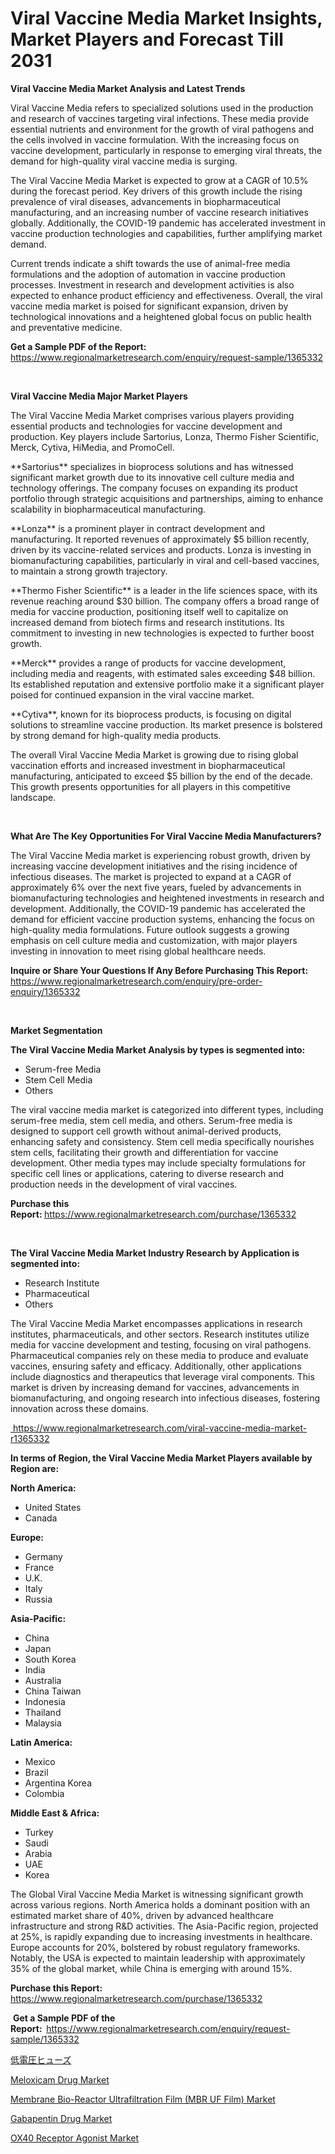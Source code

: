 <p><h1>Viral Vaccine Media Market Insights, Market Players and Forecast Till 2031</h1></p><p><strong>Viral Vaccine Media Market Analysis and Latest Trends</strong></p>
<p><p>Viral Vaccine Media refers to specialized solutions used in the production and research of vaccines targeting viral infections. These media provide essential nutrients and environment for the growth of viral pathogens and the cells involved in vaccine formulation. With the increasing focus on vaccine development, particularly in response to emerging viral threats, the demand for high-quality viral vaccine media is surging.</p><p>The Viral Vaccine Media Market is expected to grow at a CAGR of 10.5% during the forecast period. Key drivers of this growth include the rising prevalence of viral diseases, advancements in biopharmaceutical manufacturing, and an increasing number of vaccine research initiatives globally. Additionally, the COVID-19 pandemic has accelerated investment in vaccine production technologies and capabilities, further amplifying market demand.</p><p>Current trends indicate a shift towards the use of animal-free media formulations and the adoption of automation in vaccine production processes. Investment in research and development activities is also expected to enhance product efficiency and effectiveness. Overall, the viral vaccine media market is poised for significant expansion, driven by technological innovations and a heightened global focus on public health and preventative medicine.</p></p>
<p><strong>Get a Sample PDF of the Report:&nbsp;</strong> <a href="https://www.regionalmarketresearch.com/enquiry/request-sample/1365332">https://www.regionalmarketresearch.com/enquiry/request-sample/1365332</a></p>
<p>&nbsp;</p>
<p><strong>Viral Vaccine Media Major Market Players</strong></p>
<p><p>The Viral Vaccine Media Market comprises various players providing essential products and technologies for vaccine development and production. Key players include Sartorius, Lonza, Thermo Fisher Scientific, Merck, Cytiva, HiMedia, and PromoCell.</p><p>**Sartorius** specializes in bioprocess solutions and has witnessed significant market growth due to its innovative cell culture media and technology offerings. The company focuses on expanding its product portfolio through strategic acquisitions and partnerships, aiming to enhance scalability in biopharmaceutical manufacturing.</p><p>**Lonza** is a prominent player in contract development and manufacturing. It reported revenues of approximately $5 billion recently, driven by its vaccine-related services and products. Lonza is investing in biomanufacturing capabilities, particularly in viral and cell-based vaccines, to maintain a strong growth trajectory.</p><p>**Thermo Fisher Scientific** is a leader in the life sciences space, with its revenue reaching around $30 billion. The company offers a broad range of media for vaccine production, positioning itself well to capitalize on increased demand from biotech firms and research institutions. Its commitment to investing in new technologies is expected to further boost growth.</p><p>**Merck** provides a range of products for vaccine development, including media and reagents, with estimated sales exceeding $48 billion. Its established reputation and extensive portfolio make it a significant player poised for continued expansion in the viral vaccine market.</p><p>**Cytiva**, known for its bioprocess products, is focusing on digital solutions to streamline vaccine production. Its market presence is bolstered by strong demand for high-quality media products.</p><p>The overall Viral Vaccine Media Market is growing due to rising global vaccination efforts and increased investment in biopharmaceutical manufacturing, anticipated to exceed $5 billion by the end of the decade. This growth presents opportunities for all players in this competitive landscape.</p></p>
<p>&nbsp;</p>
<p><strong>What Are The Key Opportunities For Viral Vaccine Media Manufacturers?</strong></p>
<p><p>The Viral Vaccine Media market is experiencing robust growth, driven by increasing vaccine development initiatives and the rising incidence of infectious diseases. The market is projected to expand at a CAGR of approximately 6% over the next five years, fueled by advancements in biomanufacturing technologies and heightened investments in research and development. Additionally, the COVID-19 pandemic has accelerated the demand for efficient vaccine production systems, enhancing the focus on high-quality media formulations. Future outlook suggests a growing emphasis on cell culture media and customization, with major players investing in innovation to meet rising global healthcare needs.</p></p>
<p><strong>Inquire or Share Your Questions If Any Before Purchasing This Report:</strong> <a href="https://www.regionalmarketresearch.com/enquiry/pre-order-enquiry/1365332">https://www.regionalmarketresearch.com/enquiry/pre-order-enquiry/1365332</a></p>
<p>&nbsp;</p>
<p><strong>Market Segmentation</strong></p>
<p><strong>The Viral Vaccine Media Market Analysis by types is segmented into:</strong></p>
<p><ul><li>Serum-free Media</li><li>Stem Cell Media</li><li>Others</li></ul></p>
<p><p>The viral vaccine media market is categorized into different types, including serum-free media, stem cell media, and others. Serum-free media is designed to support cell growth without animal-derived products, enhancing safety and consistency. Stem cell media specifically nourishes stem cells, facilitating their growth and differentiation for vaccine development. Other media types may include specialty formulations for specific cell lines or applications, catering to diverse research and production needs in the development of viral vaccines.</p></p>
<p><strong>Purchase this Report:&nbsp;</strong><a href="https://www.regionalmarketresearch.com/purchase/1365332">https://www.regionalmarketresearch.com/purchase/1365332</a></p>
<p>&nbsp;</p>
<p><strong>The Viral Vaccine Media Market Industry Research by Application is segmented into:</strong></p>
<p><ul><li>Research Institute</li><li>Pharmaceutical</li><li>Others</li></ul></p>
<p><p>The Viral Vaccine Media Market encompasses applications in research institutes, pharmaceuticals, and other sectors. Research institutes utilize media for vaccine development and testing, focusing on viral pathogens. Pharmaceutical companies rely on these media to produce and evaluate vaccines, ensuring safety and efficacy. Additionally, other applications include diagnostics and therapeutics that leverage viral components. This market is driven by increasing demand for vaccines, advancements in biomanufacturing, and ongoing research into infectious diseases, fostering innovation across these domains.</p></p>
<p><a href="https://www.regionalmarketresearch.com/viral-vaccine-media-market-r1365332">&nbsp;https://www.regionalmarketresearch.com/viral-vaccine-media-market-r1365332</a></p>
<p><strong>In terms of Region, the Viral Vaccine Media Market Players available by Region are:</strong></p>
<p>
    <p> <strong> North America: </strong>
        <ul>
            <li>United States</li>
            <li>Canada</li>
        </ul>
        </p> 
    <p> <strong> Europe: </strong>
        <ul>
            <li>Germany</li>
            <li>France</li>
            <li>U.K.</li>
            <li>Italy</li>
            <li>Russia</li>
        </ul>
        </p> 
    <p> <strong> Asia-Pacific: </strong>
        <ul>
            <li>China</li>
            <li>Japan</li>
            <li>South Korea</li>
            <li>India</li>
            <li>Australia</li>
            <li>China Taiwan</li>
            <li>Indonesia</li>
            <li>Thailand</li>
            <li>Malaysia</li>
        </ul>
        </p> 
    <p> <strong> Latin America: </strong>
        <ul>
            <li>Mexico</li>
            <li>Brazil</li>
            <li>Argentina Korea</li>
            <li>Colombia</li>
        </ul>
        </p> 
    <p> <strong> Middle East & Africa: </strong>
        <ul>
            <li>Turkey</li>
            <li>Saudi</li>
            <li>Arabia</li>
            <li>UAE</li>
            <li>Korea</li>
        </ul>
    </p>
    </p>
<p><p>The Global Viral Vaccine Media Market is witnessing significant growth across various regions. North America holds a dominant position with an estimated market share of 40%, driven by advanced healthcare infrastructure and strong R&D activities. The Asia-Pacific region, projected at 25%, is rapidly expanding due to increasing investments in healthcare. Europe accounts for 20%, bolstered by robust regulatory frameworks. Notably, the USA is expected to maintain leadership with approximately 35% of the global market, while China is emerging with around 15%.</p></p>
<p><strong>Purchase this Report: </strong><a href="https://www.regionalmarketresearch.com/purchase/1365332">https://www.regionalmarketresearch.com/purchase/1365332</a></p>
<p>&nbsp;<strong>Get a Sample PDF of the Report:&nbsp;&nbsp;</strong><a href="https://www.regionalmarketresearch.com/enquiry/request-sample/1365332">https://www.regionalmarketresearch.com/enquiry/request-sample/1365332</a></p>
<p><strong></strong></p>
<p><p><a href="https://medium.com/@felicidadbucar3s/%E4%BD%8E%E9%9B%BB%E5%9C%A7%E3%83%92%E3%83%A5%E3%83%BC%E3%82%BA%E5%B8%82%E5%A0%B4%E3%81%AE%E6%88%A6%E7%95%A5%E7%9A%84%E3%82%A4%E3%83%B3%E3%82%B5%E3%82%A4%E3%83%88-%E4%BD%8E%E9%9B%BB%E5%9C%A7%E3%83%92%E3%83%A5%E3%83%BC%E3%82%BA%E7%94%A3%E6%A5%AD%E3%81%AB%E3%81%8A%E3%81%91%E3%82%8B%E8%A3%BD%E5%93%81%E3%81%AE%E9%80%B2%E5%8C%96%E3%81%A8%E5%B8%82%E5%A0%B4%E3%82%BB%E3%82%B0%E3%83%A1%E3%83%B3%E3%83%86%E3%83%BC%E3%82%B7%E3%83%A7%E3%83%B3-6bbaf380e01c?postPublishedType=repub">低電圧ヒューズ</a></p><p><a href="https://www.linkedin.com/pulse/meloxicam-drug-market-size-growth-industry-analysis-segmentation-dxm0c?trackingId=vNKXPeMwQpi9uOEhWuJoaQ%3D%3D">Meloxicam Drug Market</a></p><p><a href="https://issuu.com/reportprime-2/docs/membrane-bio-reactor-ultrafiltratio_7fba3ffd990039">Membrane Bio-Reactor Ultrafiltration Film (MBR UF Film) Market</a></p><p><a href="https://www.linkedin.com/pulse/emerging-opportunities-challenges-global-gabapentin-drug-market-scznc?trackingId=2Iggq78%2FSkKR9sPs9AUajQ%3D%3D">Gabapentin Drug Market</a></p><p><a href="https://github.com/GroverBarry/Market-Research-Report-List-7/blob/main/ox40-receptor-agonist-market.md">OX40 Receptor Agonist Market</a></p></p>